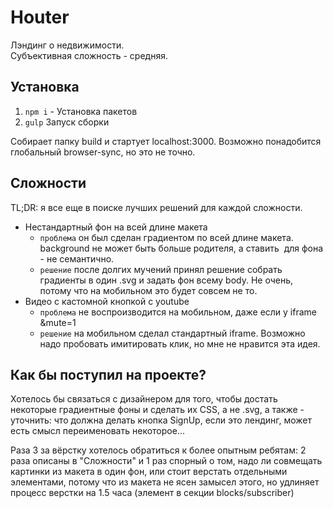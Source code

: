 # Houter
Лэндинг о недвижимости.     
Субъективная сложность - средняя.

## Установка
1. `npm i` - Установка пакетов
2. `gulp`  Запуск сборки

Собирает папку build и стартует localhost:3000. Возможно понадобится глобальный browser-sync, но это не точно.

## Сложности
TL;DR: я все еще в поиске лучших решений для каждой сложности. 

- Нестандартный фон на всей длине макета
  - `проблема` он был сделан градиентом по всей длине макета. background не может быть больше родителя, а ставить <img> для фона - не семантично.
  - `решение` после долгих мучений принял решение собрать градиенты в один .svg и задать фон всему body. Не очень, потому что на мобильном это будет совсем не то.
- Видео с кастомной кнопкой с youtube
  - `проблема` не воспроизводится на мобильном, даже если у iframe &mute=1
  - `решение` на мобильном сделал стандартный iframe. Возможно надо пробовать имитировать клик, но мне не нравится эта идея. 

## Как бы поступил на проекте?
Хотелось бы связаться с дизайнером для того, чтобы достать некоторые градиентные фоны и сделать их CSS, а не .svg, а также - уточнить: что должна делать кнопка SignUp, если это лендинг, может есть смысл переименовать некоторое... 

Раза 3 за вёрстку хотелось обратиться к более опытным ребятам:
2 раза описаны в "Сложности" и 1 раз спорный о том, надо ли совмещать картинки из макета в один фон, или стоит верстать отдельными элементами, потому что из макета не ясен замысел этого, но удлиняет процесс верстки на 1.5 часа (элемент в секции blocks/subscriber)